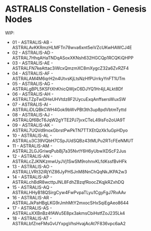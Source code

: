 # ASTRALIS Constellation - Genesis Nodes


WIP:

- 01 - ASTRALIS-AB - ASTRALAvKKRmzHLMFTn78wva6xnt5eiVZcUKwHAWCJ4E
- 02 - ASTRALIS-AD - ASTRAL7HhqAHaTNDqASoxXKNsh632HGCQp1RCQKiQHPP
- 03 - ASTRALIS-AE - ASTRALFN7keAttac3iWcxQmzmXC8mXygcZ32a6ZvRZF4
- 04 - ASTRALIS-AF - ASTRALAM4M6qrH2n4UtvsKjLtsNzHfPUrrkyYnFT1UTm
- 05 - ASTRALIS-AG - ASTRALgBPL5KSFtXhKhicQWjxC6DJYQ1Hr4jLALkt8Df
- 06 - ASTRALIS-AH - ASTRALTZpTwiDHeUHVtdz8F2UycuExqAnffsersWuxSW
- 07 - ASTRALIS-AI - ASTRALiDLQBkCWH4Gok9bWvPBt3th3up8pdVbtmTyttd
- 08 - ASTRALIS-AJ - ASTRALQf6BcT6JqW2gYTE2PJ7jvxCTeL49isFo2oUA9T
- 09 - ASTRALIS-AK - ASTRAL7UQVd9noxGbrstPwPkTN7TTXEtQzXk1uGpHDyo
- 10 - ASTRALIS-AL - ASTRALu3C39VQbH7CSpJUdSQBz43tMLPu2RTcFEeNMUT
- 11 - ASTRALIS-AM - ASTRAL2LGJGriwqPubBj7a35NvtY6H6yUbwXDScF2Jus
- 12 - ASTRALIS-AN - ASTRALcZJKNKzmwUyJVj1SwSM9rohnvKLfdKssfBvHFk
- 13 - ASTRALIS-AO - ASTRALLVRt32iRjYiZ86JyPHSJnM8NnChQqNkJKPA2w3
- 14 - ASTRALIS-AP - ASTRALchBdR8wcttpJNL8FdhZBzqfRoocZKqjkRZxhDQ
- 15 - ASTRALIS-AQ - ASTRALHHyB18QSirgCyw4FwPvpaTLyu1CgyFgJ7RvAAv
- 16 - ASTRALIS-AR - ASTRALJkPaHBgLKG9rJmhMtY2mxocSHxSqiEgAeo8644
- 17 - ASTRALIS-AS - ASTRALuXXBnBz4fAWu5E8px3akmsCbiHstfZoJ235Lk4
- 18 - ASTRALIS-AT - ASTRALbfZneFMsGvUYxpgVhsHvajAcAt7F836vpc6aA2
